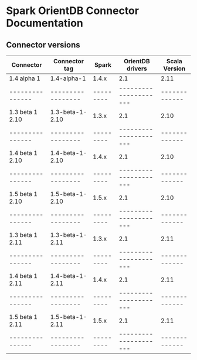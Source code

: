# Spark OrientDB Connector Documentation

## Connector versions


| Connector       | Connector tag     | Spark     | OrientDB drivers      | Scala Version |
| --------------- | ----------------- | --------- | --------------------- | ------------- |
| 1.4 alpha 1     | 1.4-alpha-1       | 1.4.x     | 2.1                   | 2.11          |
| --------------- | ----------------- | --------- | --------------------- | ------------- |
| 1.3 beta 1 2.10 | 1.3-beta-1-2.10   | 1.3.x     | 2.1                   | 2.10          |
| --------------- | ----------------- | --------- | --------------------- | ------------- |
| 1.4 beta 1 2.10 | 1.4-beta-1-2.10   | 1.4.x     | 2.1                   | 2.10          |
| --------------- | ----------------- | --------- | --------------------- | ------------- |
| 1.5 beta 1 2.10 | 1.5-beta-1-2.10   | 1.5.x     | 2.1                   | 2.10          |
| --------------- | ----------------- | --------- | --------------------- | ------------- |
| 1.3 beta 1 2.11 | 1.3-beta-1-2.11   | 1.3.x     | 2.1                   | 2.11          |
| --------------- | ----------------- | --------- | --------------------- | ------------- |
| 1.4 beta 1 2.11 | 1.4-beta-1-2.11   | 1.4.x     | 2.1                   | 2.11          |
| --------------- | ----------------- | --------- | --------------------- | ------------- |
| 1.5 beta 1 2.11 | 1.5-beta-1-2.11   | 1.5.x     | 2.1                   | 2.11          |
| --------------- | ----------------- | --------- | --------------------- | ------------- |
